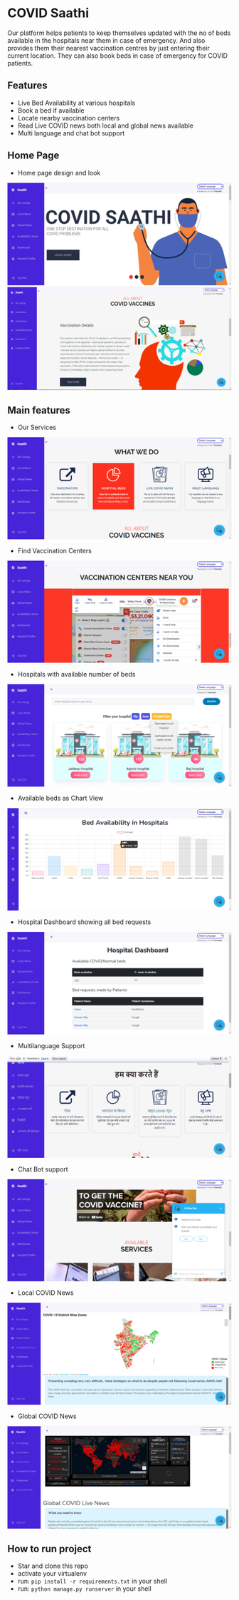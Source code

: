 

# COVID Saathi


Our platform helps patients to keep themselves updated with the no of beds available in the hospitals near them in case of emergency. And also provides them their nearest vaccination centres by just entering their current location. They can also book beds in case of emergency for COVID patients.

## Features 
 - Live Bed Availability at various hospitals
 - Book a bed if available
 - Locate nearby vaccination centers
 - Read Live COVID news both local and global news available 
 - Multi language and chat bot support 


## Home Page
 - Home page design and look 
<img src='Examples/1.png'  >
<img src='Examples/2.png'  >
 
 
## Main features 
- Our Services 
<img src='Examples/11.png' >

- Find Vaccination Centers 
<img src='Examples/3.png' >

- Hospitals with available number of beds
<img src='Examples/4.png' >

- Available beds as Chart View 
<img src='Examples/5.png' >

- Hospital Dashboard showing all bed requests
<img src='Examples/6.png' >

- Multilanguage Support 
<img src='Examples/7.png' >

- Chat Bot support 
<img src='Examples/8.png' >

- Local COVID News 
<img src='Examples/9.png' >

- Global COVID News 
<img src='Examples/10.png' >


## How to run project
 - Star and clone this repo
 - activate your virtualenv
 - run: `pip install -r requirements.txt` in your shell
 - run: `python manage.py runserver` in your shell

